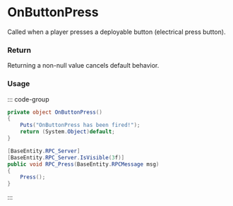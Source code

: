 # OnButtonPress
<Badge type="info" text="Electronic"/><Badge type="danger" text="Carbon Compatible"/><Badge type="warning" text="Oxide Compatible"/>
Called when a player presses a deployable button (electrical press button).

### Return
Returning a non-null value cancels default behavior.

### Usage
::: code-group
```csharp [Example]
private object OnButtonPress()
{
	Puts("OnButtonPress has been fired!");
	return (System.Object)default;
}
```
```csharp [Source — Assembly-CSharp @ PressButton]
[BaseEntity.RPC_Server]
[BaseEntity.RPC_Server.IsVisible(3f)]
public void RPC_Press(BaseEntity.RPCMessage msg)
{
	Press();
}

```
:::
